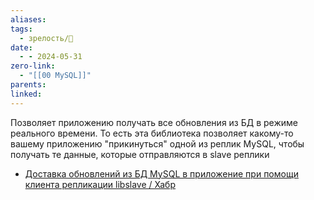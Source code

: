 ```yaml
---
aliases: 
tags:
  - зрелость/🌱
date:
  - - 2024-05-31
zero-link:
  - "[[00 MySQL]]"
parents: 
linked:
---
```

Позволяет приложению получать все обновления из БД в режиме реального времени. То есть эта библиотека позволяет какому-то вашему приложению "прикинуться" одной из реплик MySQL, чтобы получать те данные, которые отправляются в slave реплики

- [Доставка обновлений из БД MySQL в приложение при помощи клиента репликации libslave / Хабр](https://habr.com/ru/companies/vk/articles/219015/)